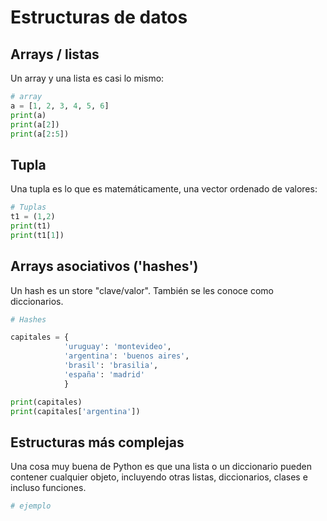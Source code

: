 # Estructuras de datos

## Arrays / listas 

Un array y una lista es casi lo mismo:

```python
# array
a = [1, 2, 3, 4, 5, 6]
print(a)
print(a[2])
print(a[2:5])
```


## Tupla

Una tupla es lo que es matemáticamente, una vector ordenado de valores:

```python
# Tuplas
t1 = (1,2)
print(t1)
print(t1[1])
```

## Arrays asociativos ('hashes')

Un hash es un store "clave/valor". También se les conoce como diccionarios. 

```python
# Hashes

capitales = {
			'uruguay': 'montevideo',
			'argentina': 'buenos aires',
			'brasil': 'brasilia',
			'españa': 'madrid'
			}

print(capitales)
print(capitales['argentina'])

```

## Estructuras más complejas

Una cosa muy buena de Python es que una lista o un diccionario pueden contener cualquier objeto, incluyendo otras listas, diccionarios, clases e incluso funciones. 

```python
# ejemplo
```